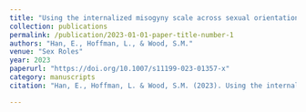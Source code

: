 ```yaml
---
title: "Using the internalized misogyny scale across sexual orientations: Measurement invariance and item factor analysis"
collection: publications
permalink: /publication/2023-01-01-paper-title-number-1 
authors: "Han, E., Hoffman, L., & Wood, S.M."
venue: "Sex Roles"
year: 2023
paperurl: "https://doi.org/10.1007/s11199-023-01357-x"
category: manuscripts
citation: "Han, E., Hoffman, L. & Wood, S.M. (2023). Using the internalized misogyny scale across sexual orientations: Measurement invariance and item factor analysis. Sex Roles, 88, 290–304. https://doi.org/10.1007/s11199-023-01357-x"  

---  
```

  
